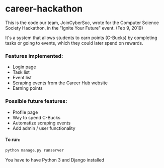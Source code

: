 # career-hackathon

This is the code our team, JoinCyberSoc, wrote for the Computer Science Society Hackathon, in the "Ignite Your Future" event. (Feb 9, 2019)

It's a system that allows students to earn points (C-Bucks) by completing tasks or going to events, which they could later spend on rewards.

### Features implemented:
- Login page
- Task list
- Event list
- Scraping events from the Career Hub website
- Earning points

### Possible future features:
- Profile page
- Way to spend C-Bucks
- Automatize scraping events
- Add admin / user functionality


#### To run:
```python
python manage.py runserver
```
You have to have Python 3 and Django installed

